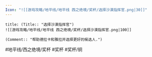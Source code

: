```yaml
---
Icon: "![[游戏攻略/地平线/地平线 西之绝境/奖杯/选择沙漠指挥官.png|30]]"
---
```

```ad-common-bronze-trophy
title: (Title:: "选择沙漠指挥官")
![[游戏攻略/地平线/地平线 西之绝境/奖杯/选择沙漠指挥官.png|100]]

(Comment:: "帮助德拉卡和雅拉并选择更好的候选人.")
```

#地平线/西之绝境/奖杯 #奖杯 #奖杯/铜
